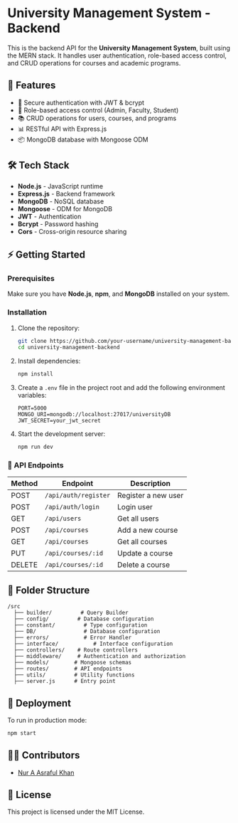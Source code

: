 # University Management System - Backend

This is the backend API for the **University Management System**, built using the MERN stack. It handles user authentication, role-based access control, and CRUD operations for courses and academic programs.

## 🚀 Features

- 🔑 Secure authentication with JWT & bcrypt
- 🏫 Role-based access control (Admin, Faculty, Student)
- 📚 CRUD operations for users, courses, and programs
- 📊 RESTful API with Express.js
- 📦 MongoDB database with Mongoose ODM

## 🛠️ Tech Stack

- **Node.js** - JavaScript runtime
- **Express.js** - Backend framework
- **MongoDB** - NoSQL database
- **Mongoose** - ODM for MongoDB
- **JWT** - Authentication
- **Bcrypt** - Password hashing
- **Cors** - Cross-origin resource sharing

## ⚡ Getting Started

### Prerequisites

Make sure you have **Node.js**, **npm**, and **MongoDB** installed on your system.

### Installation

1. Clone the repository:

   ```bash
   git clone https://github.com/your-username/university-management-backend.git
   cd university-management-backend
   ```

2. Install dependencies:

   ```bash
   npm install
   ```

3. Create a `.env` file in the project root and add the following environment variables:

   ```env
   PORT=5000
   MONGO_URI=mongodb://localhost:27017/universityDB
   JWT_SECRET=your_jwt_secret
   ```

4. Start the development server:
   ```bash
   npm run dev
   ```

### 📜 API Endpoints

| Method | Endpoint             | Description         |
| ------ | -------------------- | ------------------- |
| POST   | `/api/auth/register` | Register a new user |
| POST   | `/api/auth/login`    | Login user          |
| GET    | `/api/users`         | Get all users       |
| POST   | `/api/courses`       | Add a new course    |
| GET    | `/api/courses`       | Get all courses     |
| PUT    | `/api/courses/:id`   | Update a course     |
| DELETE | `/api/courses/:id`   | Delete a course     |

## 📜 Folder Structure

```
/src
  ├── builder/         # Query Builder
  ├── config/         # Database configuration
  ├── constant/         # Type configuration
  ├── DB/               # Database configuration
  ├── errors/           # Error Handler
  ├── interface/           # Interface configuration
  ├── controllers/    # Route controllers
  ├── middleware/     # Authentication and authorization
  ├── models/        # Mongoose schemas
  ├── routes/        # API endpoints
  ├── utils/         # Utility functions
  ├── server.js      # Entry point
```

## 🚀 Deployment

To run in production mode:

```bash
npm start
```

## 👨‍💻 Contributors

- [Nur A Asraful Khan](https://github.com/NA-Asraful-Khan)

## 📜 License

This project is licensed under the MIT License.
